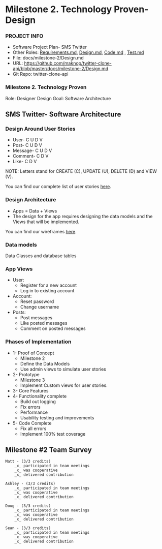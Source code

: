 # Milestone 2. Technology Proven- Design

### PROJECT INFO
- Software Project Plan- SMS Twitter
- Other Roles: [Requirements.md](https://github.com/maknop/twitter-clone-api/blob/master/docs/milestone-2/Requirements.md), [Design.md](https://github.com/maknop/twitter-clone-api/blob/master/docs/milestone-2/Design.md), [Code.md](https://github.com/maknop/twitter-clone-api/blob/master/docs/milestone-2/Code.md)
, [Test.md](https://github.com/maknop/twitter-clone-api/blob/master/docs/milestone-2/Test.md)
- File: docs/milestone-2/Design.md
- URL: https://github.com/maknop/twitter-clone-api/blob/master/docs/milestone-2/Design.md 
- Git Repo: twitter-clone-api

### Milestone 2. Technology Proven

Role: Designer Design
Goal: Software Architecture

## SMS Twitter- Software Architecture

### Design Around User Stories

- User- C U D V
- Post- C U D V
- Message- C U D V
- Comment- C D V
- Like- C D V

NOTE: Letters stand for CREATE (C), UPDATE (U), DELETE (D) and VIEW (V).

You can find our complete list of user stories [here](https://github.com/Twitter-Clone/twitter-clone-documentation/blob/master/docs/UserStories.md).

### Design Architecture
- Apps = Data + Views
- The design for the app requires designing the data models and the Views that will be implemented.

You can find our wireframes [here](https://github.com/Twitter-Clone/twitter-clone-documentation/blob/master/docs/milestone-2/Milestone2_wireframe.png).


### Data models
Data Classes and database tables


### App Views
- User:
  - Register for a new account
  - Log in to existing account
- Account:
  - Reset password
  - Change username
- Posts:
  - Post messages
  - Like posted messages
  - Comment on posted messages
  
 ### Phases of Implementation
 
 - 1- Proof of Concept
    - Milestone 2
    - Define the Data Models
    - Use admin views to simulate user stories
 - 2- Prototype
    - Milestone 3
    - Implement Custom views for user stories.
 - 3- Core Features
 - 4- Functionality complete
    - Build out logging
    - Fix errors
    - Performance
    - Usability testing and improvements
 - 5- Code Complete
    - Fix all errors
    - Implement 100% test coverage

## Milestone #2 Team Survey
```
Matt - (3/3 credits)
    _x_ participated in team meetings
    _x_ was cooperative
    _x_ delivered contribution
    
Ashley - (3/3 credits)
    _x_ participated in team meetings
    _x_ was cooperative
    _x_ delivered contribution
    
Doug - (3/3 credits)
    _x_ participated in team meetings
    _x_ was cooperative
    _x_ delivered contribution

Sean - (3/3 credits)
    _x_ participated in team meetings
    _x_ was cooperative
    _x_ delivered contribution
``` 

